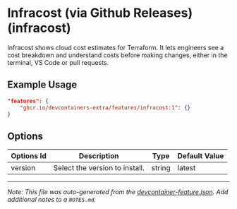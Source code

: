 
# Infracost (via Github Releases) (infracost)

Infracost shows cloud cost estimates for Terraform. It lets engineers see a cost breakdown and understand costs before making changes, either in the terminal, VS Code or pull requests.

## Example Usage

```json
"features": {
    "ghcr.io/devcontainers-extra/features/infracost:1": {}
}
```

## Options

| Options Id | Description | Type | Default Value |
|-----|-----|-----|-----|
| version | Select the version to install. | string | latest |



---

_Note: This file was auto-generated from the [devcontainer-feature.json](devcontainer-feature.json).  Add additional notes to a `NOTES.md`._
